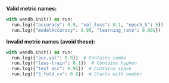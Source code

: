 **Valid metric names:**
```python
with wandb.init() as run:
  run.log({"accuracy": 0.9, "val_loss": 0.1, "epoch_5": 5})
  run.log({"modelAccuracy": 0.95, "learning_rate": 0.001})
```

**Invalid metric names (avoid these):**
```python
with wandb.init() as run:
  run.log({"acc,val": 0.9})  # Contains comma
  run.log({"loss-train": 0.1})  # Contains hyphen
  run.log({"test acc": 0.95})  # Contains space
  run.log({"5_fold_cv": 0.8})  # Starts with number
```
